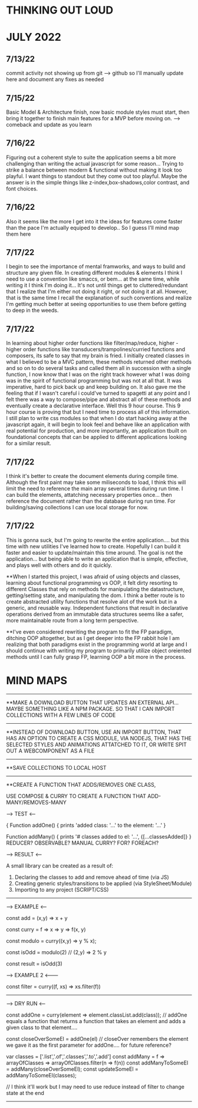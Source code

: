 # THINKING OUT LOUD

# JULY 2022

## 7/13/22
commit activity not showing up from git --> github so I'll manually update here and document any fixes as needed 

## 7/15/22
Basic Model & Architecture finish, now basic module styles must start, then bring it together to finish main features for a MVP before moving on.
--> comeback and update as you learn

## 7/16/22 
Figuring out a coherent style to suite the application seems a bit more challenging than writing the actual javascript for some reason... Trying to 
strike a balance between modern & functional without making it look too playful. I want things to standout but they come out too playful.
Maybe the answer is in the simple things like z-index,box-shadows,color contrast, and font choices.

## 7/16/22
Also it seems like the more I get into it the ideas for features come faster than the pace I'm actually equiped to develop.. So I guess I'll mind map them here

## 7/17/22
I begin to see the importance of mental framworks, and ways to build and structure any given file. In creating different modules & elements I think I need to use a convention like smaccs, or bem... at the same time, while writing it I think I'm doing it... It's not until things get to cluttered/redundant that I realize that I'm either not doing it right, or not doing it at all. However, that is the same time I recall the explanation of such conventions and realize I'm getting much better at seeing opportunities to use them before getting to deep in the weeds.

## 7/17/22
In learning about higher order functions like filter/map/reduce, higher - higher order functions like transducers/trampolines/curried functions and composers, its safe to say that my brain is fried. I initially created classes in what I believed to be a MVC pattern, these methods returned other methods and so on to do several tasks and called them all in succession with a single function, I now know that I was on the right track however what I was doing was in the spirit of functional programming but was not at all that. It was imperative, hard to pick back up and keep building on. It also gave me the feeling that if I wasn't careful i could've turned to spagetti at any point and I felt there was a way to compose/pipe and abstract all of these methods and eventually create a declarative interface. Well this 9 hour course. This 9 hour course is proving that but I need time to process all of this information. I still plan to write css modules so that when I do start hacking away at the javascript again, it will begin to look feel and behave like an application with real potential for production, and more importantly, an application tbuilt on foundational concepts that can be applied to different applications looking for a similar result. 

## 7/17/22

I think it's better to create the document elements during compile time. Although the first paint may take some miliseconds to load, I think this will limit the need to reference the main array several times during run time. I can build the elements, attatching necessary properties once... then reference the document rather than the database during run time. For building/saving collections I can use local storage for now.

## 7/17/22

This is gonna suck, but I'm going to rewrite the entire application.... but this time with new utilities I've learned how to create. Hopefully I can build it faster and easier to update/maintain this time around. The goal is not the application... but being able to write an application that is simple, effective, and plays well with others and do it quickly.

**When I started this project, I was afraid of using objects and classes, learning about functional programming vs OOP, it felt dirty resorting to different Classes that rely on methods for manipulating the datastructure, getting/setting state, and manipulating the dom. I think a better route is to create abstracted utility functions that resolve alot of the work but in a generic, and reusable way. Independent functions that result in declarative operations derived from an immutable data structures seems like a safer, more maintainable route from a long term perspective.

**I've even considered rewriting the program to fit the FP paradigm, ditching OOP altogether, but as I get deeper into the FP rabbit hole I am realizing that both paradigms exist in the programming world at large and I should continue with writing my program to primarily utilize object oreiented methods until I can fully grasp FP, learning OOP a bit more in the process.

# MIND MAPS
___________
**MAKE A DOWNLOAD BUTTON THAT UPDATES AN EXTERNAL API... MAYBE SOMETHING LIKE A NPM PACKAGE. SO THAT I CAN IMPORT COLLECTIONS WITH A FEW LINES OF CODE

------------------------------------------

**INSTEAD OF DOWNLOAD BUTTON, USE AN IMPORT BUTTON, THAT HAS AN OPTION TO CREATE A CSS MODULE, VIA NODEJS, THAT HAS THE SELECTED STYLES AND ANIMATIONS ATTATCHED TO IT, OR WRITE SPIT OUT A WEBCOMPONENT AS A FILE

------------------------------------------

**SAVE COLLECTIONS TO LOCAL HOST

------------------------------------------

**CREATE A FUNCTION THAT ADDS/REMOVES ONE CLASS, 

USE COMPOSE & CURRY TO CREATE A FUNCTION THAT ADD-MANY/REMOVES-MANY 


--> TEST <--

{
  Function addOne() { prints 'added class: '...' to the element: '...' }
  
  Function addMany() { prints '# classes added to el: '...', {[...classesAdded]}
}
REDUCER? OBSERVABLE? MANUAL CURRY? FOR? FOREACH?

--> RESULT <--

A small library can be created as a result of:

1) Declaring the classes to add and remove ahead of time (via JS)
2) Creating generic styles/transitions to be applied (via StyleSheet/Module)
3) Importing to any project (SCRIPT/CSS)

---------------------------------------------

--> EXAMPLE <--

const add = (x,y) => x + y

const curry = f =>
  x => y => f(x, y)
  
 const modulo = curry((x,y) => y % x);
 
 const isOdd = modulo(2) // (2,y) => 2 % y
 
 const result = isOdd(3)
 
 --> EXAMPLE 2 <---
 
 const filter = curry((f, xs) => xs.filter(f))
 
 -----------------------------------------------
 
 --> DRY RUN <--
 
 const addOne =  curry(element => element.classList.add(class));
 // addOne equals a function that returns a function that takes an element and adds a given class to that element....
 
 const closeOverSomeEl = addOne(el)
 // closeOver remembers the element we gave it as the first parameter for addOne.... for future reference?

var classes = ['.list','.of','.classes','.to','.add']
const addMany = f => arrayOfClasses => arrayOfClasses.filter(n => f(n))
const addManyToSomeEl = addMany(closeOverSomeEl);
const updateSomeEl = addManyToSomeEl(classes);


// I think it'll work but I may need to use reduce instead of filter to change state at the end
_________________________________________________
